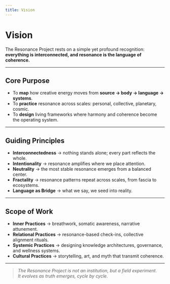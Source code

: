 ```yaml
---
title: Vision
---
```


# Vision

The Resonance Project rests on a simple yet profound recognition:  
**everything is interconnected, and resonance is the language of coherence.**

---

## Core Purpose
- To **map** how creative energy moves from **source → body → language → systems**.  
- To **practice** resonance across scales: personal, collective, planetary, cosmic.  
- To **design** living frameworks where harmony and coherence become the operating system.

---

## Guiding Principles
- **Interconnectedness** → nothing stands alone; every part reflects the whole.  
- **Intentionality** → resonance amplifies where we place attention.  
- **Neutrality** → the most stable resonance emerges from a balanced center.  
- **Fractality** → resonance patterns repeat across scales, from fascia to ecosystems.  
- **Language as Bridge** → what we say, we seed into reality.  

---

## Scope of Work
- **Inner Practices** → breathwork, somatic awareness, narrative attunement.  
- **Relational Practices** → resonance-based check-ins, collective alignment rituals.  
- **Systemic Practices** → designing knowledge architectures, governance, and wellness systems.  
- **Cultural Practices** → storytelling, art, and myth that transmit coherence.  

---

> *The Resonance Project is not an institution, but a field experiment.  
> It evolves as truth emerges, cycle by cycle.*
